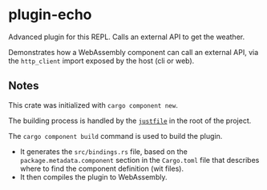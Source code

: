 # plugin-echo

Advanced plugin for this REPL. Calls an external API to get the weather.

Demonstrates how a WebAssembly component can call an external API, via the `http_client` import exposed by the host (cli or web).

## Notes

This crate was initialized with `cargo component new`.

The building process is handled by the [`justfile`](../../justfile) in the root of the project.

The `cargo component build` command is used to build the plugin.

- It generates the `src/bindings.rs` file, based on the `package.metadata.component` section in the `Cargo.toml` file that describes where to find the component definition (wit files).
- It then compiles the plugin to WebAssembly.
